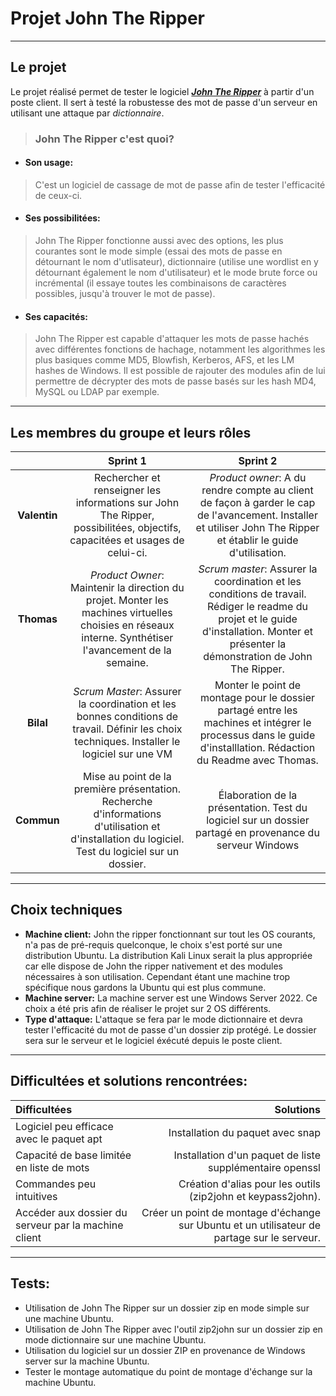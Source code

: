 # **Projet John The Ripper**
____
## **Le projet**

Le projet réalisé permet de tester  le logiciel [_**John The Ripper**_](https://www.openwall.com/john/) à partir d'un poste client. Il sert à testé la robustesse des mot de passe d'un serveur en utilisant une attaque par _dictionnaire_. 

>### **John The Ripper c'est quoi?**
* #### **Son usage:**
> C'est un logiciel de cassage de mot de passe afin de tester l'efficacité de ceux-ci.
* #### **Ses possibilitées:**
>John The Ripper fonctionne aussi avec des options, les plus courantes sont le mode simple (essai des mots de passe en détournant le nom d'utlisateur), dictionnaire (utilise une wordlist en y détournant également le nom d'utilisateur) et le mode brute force ou incrémental (il essaye toutes les combinaisons de caractères possibles, jusqu'à trouver le mot de passe).
* #### **Ses capacités:**
>John The Ripper est capable d'attaquer les mots de passe hachés avec différentes fonctions de hachage, notamment les algorithmes les plus basiques comme MD5, Blowfish, Kerberos, AFS, et les LM hashes de Windows. Il est possible de rajouter des modules afin de lui permettre de décrypter des mots de passe basés sur les hash MD4, MySQL ou LDAP par exemple.
___

## **Les membres du groupe et leurs rôles**

|              |      **Sprint 1**      |     **Sprint 2**     |
|:--------------:|:-----------------------:|:---------------------:|
| **Valentin**   | Rechercher et renseigner les informations sur John The Ripper, possibilitées, objectifs, capacitées et usages de celui-ci.| _Product owner_: A du rendre compte au client de façon à garder le cap de l'avancement. Installer et utiliser John The Ripper et établir le guide d'utilisation.|
| **Thomas**   | _Product Owner_:  Maintenir la direction du projet. Monter les machines virtuelles choisies en réseaux interne. Synthétiser l'avancement de la semaine.| _Scrum master_: Assurer la coordination et les conditions de travail. Rédiger le readme du projet et le guide d'installation. Monter et présenter la démonstration de John The Ripper.|
| **Bilal**   | _Scrum Master_: Assurer la coordination et les bonnes conditions de travail. Définir les choix techniques. Installer le logiciel sur une VM| Monter le point de montage pour le dossier partagé entre les machines et intégrer le processus dans le guide d'installlation. Rédaction du Readme avec Thomas.| 
| **Commun** | Mise au point de la première présentation. Recherche d'informations d'utilisation et d'installation du logiciel. Test du logiciel sur un dossier.| Élaboration de la présentation. Test du logiciel sur un dossier partagé en provenance du serveur Windows|

_____


## **Choix techniques**
* **Machine client:**
John the ripper fonctionnant sur tout les OS courants, n'a pas de pré-requis quelconque, le choix s'est porté sur une distribution Ubuntu. La distribution Kali Linux serait la  plus appropriée car elle dispose de John the ripper nativement et des modules nécessaires à son utilisation. Cependant étant une machine trop spécifique nous gardons la Ubuntu qui est plus commune.
* **Machine server:**
La machine server est une Windows Server 2022. Ce choix a été pris afin de réaliser le projet sur 2 OS différents.
* **Type d'attaque:**
L'attaque se fera par le mode dictionnaire et devra tester l'efficacité du mot de passe d'un dossier zip protégé. Le dossier sera sur le serveur et le logiciel éxécuté depuis le poste client.

_____
    
## **Difficultées et solutions rencontrées:**

| **Difficultées**   |     **Solutions**   |
|:-------------------|--------------------:|
| Logiciel peu efficace avec le paquet apt|  Installation du paquet avec snap|
| Capacité  de base limitée en liste de mots | Installation d'un paquet de liste supplémentaire openssl|
| Commandes peu intuitives |  Création d'alias pour les outils (zip2john et keypass2john).|
| Accéder aux dossier du serveur par la machine client| Créer un point de montage d'échange sur Ubuntu et un utilisateur de partage sur le serveur.|

____

## **Tests:**

- Utilisation de John The Ripper sur un dossier zip en mode simple sur une machine Ubuntu.
- Utilisation de John The Ripper avec l'outil zip2john sur un dossier zip en mode dictionnaire sur une machine Ubuntu.
- Utilisation du logiciel sur un dossier ZIP en provenance de Windows server sur la machine Ubuntu.
- Tester le montage automatique du point de montage d'échange sur la machine Ubuntu.

